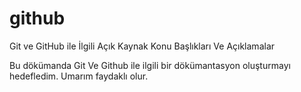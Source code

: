 # github
Git ve GitHub ile İlgili Açık Kaynak Konu Başlıkları Ve Açıklamalar

Bu dökümanda Git Ve Github ile ilgili bir dökümantasyon oluşturmayı hedefledim. Umarım faydaklı olur.
